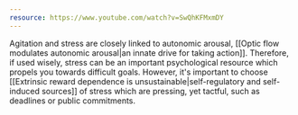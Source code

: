 ```yaml
---
resource: https://www.youtube.com/watch?v=SwQhKFMxmDY
---
```


Agitation and stress are closely linked to autonomic arousal, [[Optic flow modulates autonomic arousal|an innate drive for taking action]]. Therefore, if used wisely, stress can be an important psychological resource which propels you towards difficult goals. However, it's important to choose [[Extrinsic reward dependence is unsustainable|self-regulatory and self-induced sources]] of stress which are pressing, yet tactful, such as deadlines or public commitments.